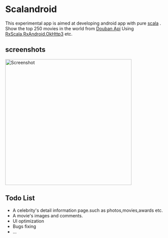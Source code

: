 # Scalandroid
This experimental app is aimed at developing android app with pure [scala](http://www.scala-lang.org/) . Show the top 250 movies in the world from [Douban Api](https://developers.douban.com/wiki/?title=api_v2)
Using [RxScala](https://github.com/ReactiveX/RxScala),[RxAndroid](https://github.com/ReactiveX/RxAndroid),[OkHttp3](https://github.com/square/okhttp) etc.

## screenshots

<img src="screenshots/movie-screenshots.gif" height="400" alt="Screenshot"/> 

## Todo List
* A celebrity's detail information page.such as photos,movies,awards etc.
* A movie's images and comments.
* UI optimization
* Bugs fixing
* ...
 



